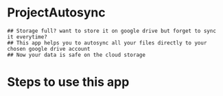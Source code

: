 # ProjectAutosync
```
## Storage full? want to store it on google drive but forget to sync it everytime?
## This app helps you to autosync all your files directly to your chosen google drive account
## Now your data is safe on the cloud storage
```
# Steps to use this app
